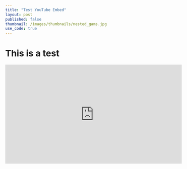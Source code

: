 ```yaml
---
title: "Test YouTube Embed"
layout: post
published: false
thumbnail: /images/thumbnails/nested_gams.jpg
use_code: true
---
```


# This is a test

<iframe width="560" height="315" src="https://www.youtube.com/embed/AvwrctzC-KQ" frameborder="0" allow="accelerometer; autoplay; encrypted-media; gyroscope; picture-in-picture" allowfullscreen></iframe>

